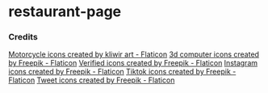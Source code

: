 # restaurant-page
### Credits
<a href="https://www.flaticon.com/free-icons/motorcycle" title="motorcycle icons">Motorcycle icons created by kliwir art - Flaticon</a>
<a href="https://www.flaticon.com/free-icons/3d-computer" title="3d computer icons">3d computer icons created by Freepik - Flaticon</a>
<a href="https://www.flaticon.com/free-icons/verified" title="verified icons">Verified icons created by Freepik - Flaticon</a>
<a href="https://www.flaticon.com/free-icons/instagram" title="instagram icons">Instagram icons created by Freepik - Flaticon</a>
<a href="https://www.flaticon.com/free-icons/tiktok" title="tiktok icons">Tiktok icons created by Freepik - Flaticon</a>
<a href="https://www.flaticon.com/free-icons/tweet" title="tweet icons">Tweet icons created by Freepik - Flaticon</a>